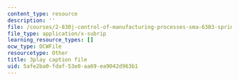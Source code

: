 ```yaml
---
content_type: resource
description: ''
file: /courses/2-830j-control-of-manufacturing-processes-sma-6303-spring-2008/5afe2ba0fdaf53e0aa69ea9042d963b1_zx_DA70lYww.vtt
file_type: application/x-subrip
learning_resource_types: []
ocw_type: OCWFile
resourcetype: Other
title: 3play caption file
uid: 5afe2ba0-fdaf-53e0-aa69-ea9042d963b1
---
```

